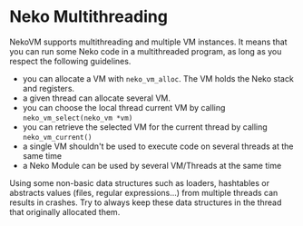 # Neko Multithreading

NekoVM supports multithreading and multiple VM instances. It means that you can run some Neko code in a multithreaded program, as long as you respect the following guidelines.

- you can allocate a VM with `neko_vm_alloc`. The VM holds the Neko stack and registers.
- a given thread can allocate several VM.
- you can choose the local thread current VM by calling `neko_vm_select(neko_vm *vm)`
- you can retrieve the selected VM for the current thread by calling `neko_vm_current()`
- a single VM shouldn't be used to execute code on several threads at the same time
- a Neko Module can be used by several VM/Threads at the same time

Using some non-basic data structures such as loaders, hashtables or abstracts values (files, regular expressions...) from multiple threads can results in crashes. Try to always keep these data structures in the thread that originally allocated them.
